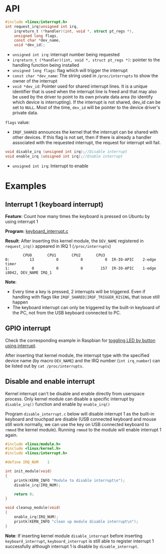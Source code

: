 # API

```c
#include <linux/interrupt.h>
int request_irq(unsigned int irq,
    irqreturn_t (*handler)(int, void *, struct pt_regs *),
    unsigned long flags,
    const char *dev_name,
    void *dev_id);
```

* ``unsigned int irq``: interrupt number being requested
* ``irqreturn_t (*handler)(int, void *, struct pt_regs *)``: pointer to the handling function being installed
* ``unsigned long flags``: flag which will trigger the interrupt
* ``const char *dev_name``: The string used in ``/proc/interrupts`` to show the owner of the interrupt
* ``void *dev_id``: Pointer used for shared interrupt lines. It is a unique identifier that is used when the interrupt line is freed and that may also be used by the driver to point to its own private data area (to identify which device is interrupting). If the interrupt is not shared, dev_id can be set to ``NULL``. Most of the time, ``dev_id`` will be pointer to the device driver's private data.

``flags`` value:

* ``IRQF_SHARED`` announces the kernel that the interrupt can be shared with other devices. If this flag is not set, then if there is already a handler associated with the requested interrupt, the request for interrupt will fail.

```c
void disable_irq (unsigned int irq);//Disable interrupt
void enable_irq (unsigned int irq);//Enable interrupt
```

* ``unsigned int irq``: Interrupt to enable

# Examples

## Interrupt 1 (keyboard interrupt)

**Feature**: Count how many times the keyboard is pressed on Ubuntu by using interrupt 1

**Program**: [keyboard_interrupt.c](keyboard_interrupt.c)

**Result**: After inserting this kernel module, the ``DEV_NAME`` registered in ``request_irq()`` appeared in IRQ 1 (``/proc/interrupts``)

```
        CPU0       CPU1       CPU2       CPU3       
0:         13          0          0          0  IR-IO-APIC    2-edge      timer
1:          0          0          0        157  IR-IO-APIC    1-edge      i8042, DEV_NAME IRQ_1
```

**Note**:

* Every time a key is pressed, 2 interrupts will be triggered. Even if handling with flags like ``IRQF_SHARED|IRQF_TRIGGER_RISING``, that issue still happen
* The keyboard interrupt can only be triggered by the built-in keyboard of the PC, not from the USB keyboard connected to PC.

## GPIO interrupt

Check the corresponding example in Raspbian for [toggling LED by button using interrupt](https://github.com/TranPhucVinh/Raspberry-Pi-C/blob/main/Kernel/toggle_led_by_gpio_interrupt.c).

After inserting that kernel module, the interrupt type with the specified device name (by macro ``DEV_NAME``) and the IRQ number (``int irq_number``) can be listed out by ``cat /proc/interrupts``.

## Disable and enable interrupt

Kernel interrupt can't be disable and enable directly from userspace process. Only kernel module can disable a specific interrupt by ``disable_irq()`` function and enable by ``enable_irq()``

Program ``disable_interrupt.c`` below will disable interrupt 1 as the built-in keyboard and touchpad are disable (USB connected keyboard and mouse still work normally, we can use the key on USB connected keyboard to ``rmmod`` the kernel module). Running ``rmmod`` to the module will enable interrupt 1 again.

```c
#include <linux/module.h>
#include <linux/kernel.h>
#include <linux/interrupt.h>

#define IRQ_NUM    1

int init_module(void)
{
	printk(KERN_INFO "Module to disable interrupt\n");
	disable_irq(IRQ_NUM);

	return 0;
}

void cleanup_module(void)
{
	enable_irq(IRQ_NUM);
	printk(KERN_INFO "clean up module disable interrupt\n");
}
```

**Note**: If inserting kernel module ``disable_interrupt`` before inserting ``keyboard_interrupt``,  ``keyboard_interrupt`` is still able to register interrupt 1 successfully although interrupt 1 is disable by ``disable_interrupt``.
